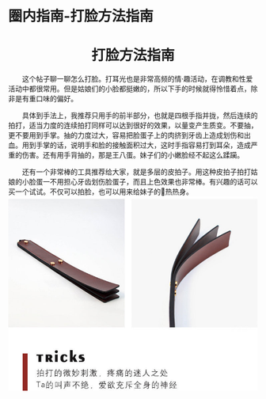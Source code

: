 # 圈内指南-打脸方法指南

# <center>打脸方法指南</center>

​&emsp;&emsp;​这个帖子聊一聊怎么打脸。打耳光也是非常高频的情·趣活动，在调教和性爱活动中都很常用。但是姑娘们的小脸都挺嫩的，所以下手的时候就得怜惜着点，除非是有重口味的偏好。

&emsp;&emsp;具体到手法上，我推荐只用手的前半部分，也就是四根手指并拢，然后连续的拍打，适当力度的连续拍打同样可以达到很好的效果，以量变产生质变。不要抽，更不要用到手掌。抽的力度过大，容易把脸蛋子上的肉挤到牙齿上造成划伤和出血。用到手掌的话，说明手和脸的接触面积过大，这时手指容易打到耳朵，造成严重的伤害。还有用手背抽的，那是王八蛋。妹子们的小嫩脸经不起这么蹂躏。

&emsp;&emsp;还有一个非常棒的工具推荐给大家，就是多层的皮拍子。用这种皮拍子拍打姑娘的小脸蛋一不用担心牙齿划伤脸蛋子，而且上色效果也非常棒。有兴趣的话可以买一个试试。不仅可以拍脸，也可以用来给妹子的🍑热热身。
![三层皮拍](/images/三层皮拍.jpg "三层皮拍")
